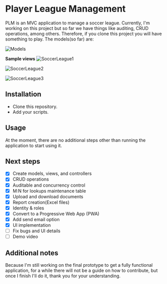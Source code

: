 # Player League Management
PLM is an MVC application to manage a soccer league. Currently, I'm working on this project but so far we have things like auditing, CRUD operations, among others. Therefore, if you clone this project you will have something to play. The models(so far) are:

![Models](https://github.com/NicolasKeidong/PlayerLeagueManagement/assets/122652469/d37882c7-2b66-4174-8133-b24132a87822)


**Sample views**
![SoccerLeague1](https://github.com/NicolasKeidong/PlayerLeagueManagement/assets/122652469/08f1f755-6dce-4826-9969-2c808ea2da09)

![SoccerLeague2](https://github.com/NicolasKeidong/PlayerLeagueManagement/assets/122652469/0ed96ec3-4698-463f-bfb9-373c842464fe)

![SoccerLeague3](https://github.com/NicolasKeidong/PlayerLeagueManagement/assets/122652469/e07d7563-92ef-46e8-9c3a-eb77489dfe59)


## Installation
- Clone this repository.
- Add your scripts.

## Usage
At the moment, there are no additional steps other than running the application to start using it.

## Next steps


- [x] Create models, views, and controllers
- [x] CRUD operations
- [x] Auditable and concurrency control
- [x] M:N for lookups maintenance table
- [x] Upload and download documents
- [x] Report creation(Excel files)
- [x] Identity & roles
- [x] Convert to a Progressive Web App (PWA)
- [x] Add send email option
- [x] UI implementation
- [ ] Fix bugs and UI details
- [ ] Demo video

## Additional notes
Because I'm still working on the final prototype to get a fully functional application, for a while there will not be a guide on how to contribute, but once I finish I'll do it, thank you for your understanding.
